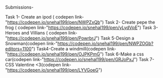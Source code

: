 Submissions-

Task 1- Create an ipod ( codepen link-"https://codepen.io/snehal199/pen/NWPZxQb")
Task 2- Create pepe the frog ( codepen link-"https://codepen.io/snehal199/pen/yLydVpE")
Task 3- Heroes and Villians ( codepen link-"https://codepen.io/snehal199/pen/PowrbrJ")
Task 5-Design a Snowman(codepen link-"https://codepen.io/snehal199/pen/NWPZOGb?editors=1100")
Task4-Create a windmill(codepen link-"https://codepen.io/snehal199/pen/OJPKPmG")
Task 6-Make a css car(codepen link-"https://codepen.io/snehal199/pen/GRJoPxJ")
Task 7-CSS Valentine <3(codepen link-"https://codepen.io/snehal199/pen/LYVGoeG")